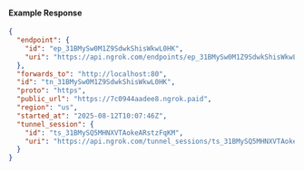 <!-- Code generated for API Clients. DO NOT EDIT. -->

#### Example Response

```json
{
  "endpoint": {
    "id": "ep_31BMySw0M1Z9SdwkShisWkwL0HK",
    "uri": "https://api.ngrok.com/endpoints/ep_31BMySw0M1Z9SdwkShisWkwL0HK"
  },
  "forwards_to": "http://localhost:80",
  "id": "tn_31BMySw0M1Z9SdwkShisWkwL0HK",
  "proto": "https",
  "public_url": "https://7c0944aadee8.ngrok.paid",
  "region": "us",
  "started_at": "2025-08-12T10:07:46Z",
  "tunnel_session": {
    "id": "ts_31BMySQ5MHNXVTAokeARstzFqKM",
    "uri": "https://api.ngrok.com/tunnel_sessions/ts_31BMySQ5MHNXVTAokeARstzFqKM"
  }
}
```
